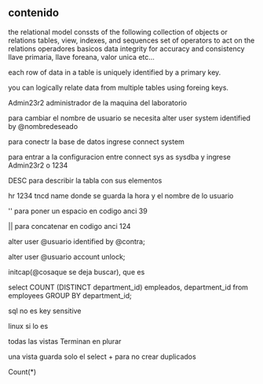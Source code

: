 ## contenido
the relational model conssts of the following
collection of objects or relations
tables, view, indexes, and sequences
set of operators to act on the relations
operadores basicos
data integrity for accuracy and consistency
llave primaria, llave foreana, valor unica etc...

each row of data in a table is uniquely identified by a primary key.

you can logically relate data from multiple tables using foreing keys.

Admin23r2 administrador de la maquina del laboratorio

para cambiar el nombre de usuario se necesita alter user system identified by @nombredeseado

para conectr la base de datos ingrese connect system

para entrar a la configuracion entre connect sys as sysdba y ingrese Admin23r2 o 1234

DESC para describir la tabla con sus elementos

hr 1234
tncd name donde se guarda la hora y el nombre de lo usuario


'' para poner un espacio en codigo anci 39

|| para concatenar en codigo anci 124

alter user @usuario identified by @contra;

alter user @usuario account unlock;

initcap(@cosaque se deja buscar), que es 

select COUNT (DISTINCT department_id) empleados, department_id from employees
GROUP BY department_id;

sql no es key sensitive

linux si lo es

todas las vistas Terminan en plurar

una vista guarda solo el select +
para no crear duplicados 

Count(*)
